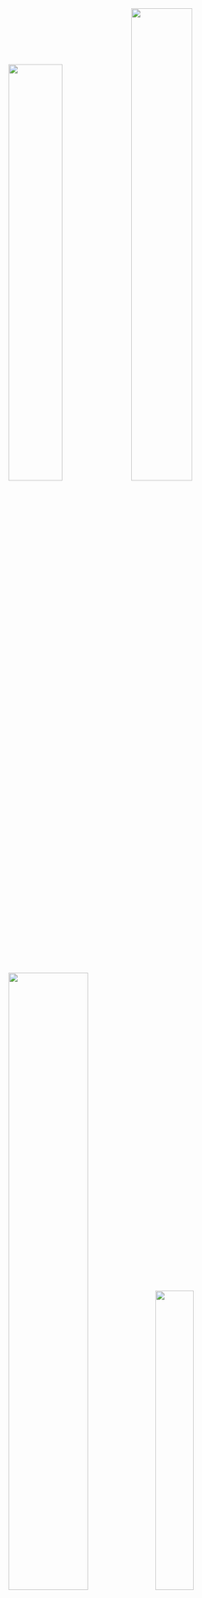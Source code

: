 
  <div id="to-the-top" align="center">
  <a alt="anuraghazra/github-readme-stats" href="https://github.com/anuraghazra/github-readme-stats"><img width="46%" src="stats.svg" /></a>
  &nbsp;
  <a alt="DenverCoder1/github-readme-streak-stats" href="https://github.com/DenverCoder1/github-readme-streak-stats"><img width="49%" src="streak.svg" /></a>
  <a alt="Ashutosh00710/github-readme-activity-graph" href="https://github.com/Ashutosh00710/github-readme-activity-graph"><img width="56%" src="activity.svg" ></a>
  &nbsp;
  <a alt="ryo-ma/github-profile-trophy" href="https://github.com/ryo-ma/github-profile-trophy"><img width="39%" src="trophies.svg" /></a>
  </div>
  <hr />
  

[📃](#--📃) ✨ [Assembly](#--assembly) ✨ [Astro](#--astro) ✨ [Bikeshed](#--bikeshed) ✨ [C](#--c) ✨ [C++](#--c++) ✨ [CSS](#--css) ✨ [Dockerfile](#--dockerfile) ✨ [Go](#--go) ✨ [Haskell](#--haskell) ✨ [HCL](#--hcl) ✨ [HTML](#--html) ✨ [Java](#--java) ✨ [JavaScript](#--javascript) ✨ [Jupyter Notebook](#--jupyter-notebook) ✨ [Markdown](#--markdown) ✨ [OCaml](#--ocaml) ✨ [PHP](#--php) ✨ [Python](#--python) ✨ [Rust](#--rust) ✨ [SCSS](#--scss) ✨ [Shell](#--shell) ✨ [Smarty](#--smarty) ✨ [Solidity](#--solidity) ✨ [Starlark](#--starlark) ✨ [TypeScript](#--typescript) ✨ [Vue](#--vue) ✨ [WebAssembly](#--webassembly)

## [🔝 ✨ 📃](#to-the-top)

 - [web-padawan/awesome-lit](https://github.com/web-padawan/awesome-lit) - A curated list of awesome Lit resources. - *[ [awesome](https://github.com/topics/awesome), [awesome-list](https://github.com/topics/awesome-list), [lit-html](https://github.com/topics/lit-html) ]* - *last updated on Mar 30, 2025 @ 2:22:20 AM*
 - [Zjh-819/LLMDataHub](https://github.com/Zjh-819/LLMDataHub) - A quick guide (especially) for trending instruction finetuning datasets  - *[ [chatbot](https://github.com/topics/chatbot), [chatgpt](https://github.com/topics/chatgpt), [dataset](https://github.com/topics/dataset), [llm](https://github.com/topics/llm) ]* - *last updated on Mar 30, 2025 @ 4:37:01 PM*
 - [trusktr/WebGL-WebGPU-frameworks-libraries](https://github.com/trusktr/WebGL-WebGPU-frameworks-libraries) - A list WebGL/WebGPU/WebXR of libraries and frameworks. - *[ ]* - *last updated on Mar 30, 2025 @ 2:58:06 AM*
 - [Corsinvest/awesome-proxmox-ve](https://github.com/Corsinvest/awesome-proxmox-ve) - A collection of awesome Proxmox VE documentation, tools, api, blogs, site - *[ [article](https://github.com/topics/article), [awesome](https://github.com/topics/awesome), [awesome-list](https://github.com/topics/awesome-list), [proxmox](https://github.com/topics/proxmox), [proxmox-api](https://github.com/topics/proxmox-api), [proxmox-ve](https://github.com/topics/proxmox-ve), [proxmox-virtualization](https://github.com/topics/proxmox-virtualization), [proxmoxve](https://github.com/topics/proxmoxve) ]* - *last updated on Mar 30, 2025 @ 8:51:21 AM*
 - [2-fly-4-ai/V0-system-prompt](https://github.com/2-fly-4-ai/V0-system-prompt) - undefined - *[ ]* - *last updated on Mar 28, 2025 @ 3:09:57 PM*
 - [FavioVazquez/ds-cheatsheets](https://github.com/FavioVazquez/ds-cheatsheets) - List of Data Science Cheatsheets to rule the world - *[ [cheatsheet](https://github.com/topics/cheatsheet), [datascience](https://github.com/topics/datascience), [jupyter](https://github.com/topics/jupyter), [programming](https://github.com/topics/programming), [python](https://github.com/topics/python), [r](https://github.com/topics/r), [spark](https://github.com/topics/spark) ]* - *last updated on Mar 31, 2025 @ 12:02:11 AM*
 - [trimstray/the-book-of-secret-knowledge](https://github.com/trimstray/the-book-of-secret-knowledge) - A collection of inspiring lists, manuals, cheatsheets, blogs, hacks, one-liners, cli/web tools and more. - *[ [awesome](https://github.com/topics/awesome), [awesome-list](https://github.com/topics/awesome-list), [bsd](https://github.com/topics/bsd), [cheatsheets](https://github.com/topics/cheatsheets), [devops](https://github.com/topics/devops), [guidelines](https://github.com/topics/guidelines), [hacking](https://github.com/topics/hacking), [hacks](https://github.com/topics/hacks), [howtos](https://github.com/topics/howtos), [linux](https://github.com/topics/linux), [lists](https://github.com/topics/lists), [manuals](https://github.com/topics/manuals), [one-liners](https://github.com/topics/one-liners), [pentesters](https://github.com/topics/pentesters), [resources](https://github.com/topics/resources), [search-engines](https://github.com/topics/search-engines), [security](https://github.com/topics/security), [security-researchers](https://github.com/topics/security-researchers), [sysops](https://github.com/topics/sysops) ]* - *last updated on Mar 31, 2025 @ 12:11:34 AM*
 - [TheSpeedX/PROXY-List](https://github.com/TheSpeedX/PROXY-List) - Get PROXY List  that gets updated everyday - *[ [anonymity](https://github.com/topics/anonymity), [anonymous](https://github.com/topics/anonymous), [elite](https://github.com/topics/elite), [free](https://github.com/topics/free), [free-proxy](https://github.com/topics/free-proxy), [hacking](https://github.com/topics/hacking), [http](https://github.com/topics/http), [https-proxy](https://github.com/topics/https-proxy), [proxy](https://github.com/topics/proxy), [proxy-list](https://github.com/topics/proxy-list), [socker](https://github.com/topics/socker), [socks](https://github.com/topics/socks), [socks-proxy](https://github.com/topics/socks-proxy), [socks4-proxy](https://github.com/topics/socks4-proxy), [socks5-proxy](https://github.com/topics/socks5-proxy), [speedx](https://github.com/topics/speedx), [vpn](https://github.com/topics/vpn) ]* - *last updated on Mar 30, 2025 @ 12:59:41 PM*
 - [akr3ch/BugBountyBooks](https://github.com/akr3ch/BugBountyBooks) - A collection of PDF/books about the modern web application security and bug bounty. - *[ [bugbounty](https://github.com/topics/bugbounty), [bugbountybooks](https://github.com/topics/bugbountybooks), [bugbountypdf](https://github.com/topics/bugbountypdf), [bugbountytips](https://github.com/topics/bugbountytips), [cheatsheets](https://github.com/topics/cheatsheets), [hackingbooks](https://github.com/topics/hackingbooks) ]* - *last updated on Mar 29, 2025 @ 4:22:52 PM*
 - [nrwl/workshop-nx-labs](https://github.com/nrwl/workshop-nx-labs) - Lab exercises for the Nx Enterprise workshop(s) - *[ ]* - *last updated on Apr 14, 2024 @ 10:34:21 AM*

## [🔝 ✨ Assembly](#to-the-top)

 - [janroesner/sixty5o2](https://github.com/janroesner/sixty5o2) - Micro Kernel / Bootloader for Ben Eater's 6502 Computer - *[ ]* - *last updated on Mar 28, 2025 @ 3:10:04 AM*

## [🔝 ✨ Astro](#to-the-top)

 - [cameronapak/freedom-stack](https://github.com/cameronapak/freedom-stack) - A full-stack Astro starter kit that feels freeing and is free. Ready for use, and even better when using Cursor's IDE. - *[ [alpinejs](https://github.com/topics/alpinejs), [astro](https://github.com/topics/astro), [astro-db](https://github.com/topics/astro-db), [astrojs](https://github.com/topics/astrojs), [astrojs-boilerplate](https://github.com/topics/astrojs-boilerplate), [astrojs-template](https://github.com/topics/astrojs-template), [full-stack](https://github.com/topics/full-stack), [htmx](https://github.com/topics/htmx), [libsql](https://github.com/topics/libsql), [saas-boilerplate](https://github.com/topics/saas-boilerplate), [saas-starter-kit](https://github.com/topics/saas-starter-kit), [turso](https://github.com/topics/turso) ]* - *last updated on Mar 28, 2025 @ 5:57:44 PM*

## [🔝 ✨ Bikeshed](#to-the-top)

 - [immersive-web/WebXR-WebGPU-Binding](https://github.com/immersive-web/WebXR-WebGPU-Binding) - undefined - *[ [incubation](https://github.com/topics/incubation), [webxr](https://github.com/topics/webxr) ]* - *last updated on Mar 7, 2025 @ 9:13:48 AM*

## [🔝 ✨ C](#to-the-top)

 - [ffmpegwasm/ffmpeg.wasm](https://github.com/ffmpegwasm/ffmpeg.wasm) - FFmpeg for browser, powered by WebAssembly - *[ [audio](https://github.com/topics/audio), [experimental-features](https://github.com/topics/experimental-features), [ffmpeg](https://github.com/topics/ffmpeg), [transcode](https://github.com/topics/transcode), [video](https://github.com/topics/video), [wasm](https://github.com/topics/wasm) ]* - *last updated on Mar 30, 2025 @ 6:28:32 PM*
 - [php/php-src](https://github.com/php/php-src) - The PHP Interpreter - *[ ]* - *last updated on Mar 30, 2025 @ 9:10:26 PM*
 - [Yubico/yubico-piv-tool](https://github.com/Yubico/yubico-piv-tool) - Command line tool for the YubiKey PIV application - *[ [piv](https://github.com/topics/piv), [pkcs11](https://github.com/topics/pkcs11), [yubikey](https://github.com/topics/yubikey) ]* - *last updated on Mar 22, 2025 @ 8:21:25 AM*
 - [therealsaumil/static-arm-bins](https://github.com/therealsaumil/static-arm-bins) - Statically compiled ARM binaries for debugging and runtime analysis - *[ ]* - *last updated on Mar 29, 2025 @ 3:41:21 AM*
 - [qemu/qemu](https://github.com/qemu/qemu) - Official QEMU mirror. Please see https://www.qemu.org/contribute/ for how to submit changes to QEMU. Pull Requests are ignored. Please only use release tarballs from the QEMU website. - *[ [emulation](https://github.com/topics/emulation), [qemu](https://github.com/topics/qemu), [virtualization](https://github.com/topics/virtualization) ]* - *last updated on Mar 30, 2025 @ 6:33:56 PM*
 - [gitter-badger/modbusd](https://github.com/gitter-badger/modbusd) - Modbus master daemon based on libmodbus - *[ ]* - *last updated on Apr 29, 2022 @ 2:47:23 AM*

## [🔝 ✨ C++](#to-the-top)

 - [microsoft/onnxruntime](https://github.com/microsoft/onnxruntime) - ONNX Runtime: cross-platform, high performance ML inferencing and training accelerator - *[ [ai-framework](https://github.com/topics/ai-framework), [deep-learning](https://github.com/topics/deep-learning), [hardware-acceleration](https://github.com/topics/hardware-acceleration), [machine-learning](https://github.com/topics/machine-learning), [neural-networks](https://github.com/topics/neural-networks), [onnx](https://github.com/topics/onnx), [pytorch](https://github.com/topics/pytorch), [scikit-learn](https://github.com/topics/scikit-learn), [tensorflow](https://github.com/topics/tensorflow) ]* - *last updated on Mar 30, 2025 @ 4:52:37 PM*
 - [codeplaysoftware/cuda-to-sycl-nbody](https://github.com/codeplaysoftware/cuda-to-sycl-nbody) - undefined - *[ ]* - *last updated on Feb 8, 2025 @ 7:08:02 PM*
 - [emscripten-core/emscripten](https://github.com/emscripten-core/emscripten) - Emscripten: An LLVM-to-WebAssembly Compiler - *[ [emscripten](https://github.com/topics/emscripten), [hacktoberfest](https://github.com/topics/hacktoberfest), [wasm](https://github.com/topics/wasm), [webassembly](https://github.com/topics/webassembly) ]* - *last updated on Mar 30, 2025 @ 9:12:13 PM*
 - [uxlfoundation/oneapi-construction-kit](https://github.com/uxlfoundation/oneapi-construction-kit) - undefined - *[ ]* - *last updated on Mar 28, 2025 @ 4:02:47 PM*

## [🔝 ✨ CSS](#to-the-top)

 - [mrholek/CoreUI-AngularJS](https://github.com/mrholek/CoreUI-AngularJS) - CoreUI AngularJS is free AngularJS admin template based on Bootstrap 4 - *[ [admin](https://github.com/topics/admin), [admin-dashboard](https://github.com/topics/admin-dashboard), [admin-panel](https://github.com/topics/admin-panel), [angularjs](https://github.com/topics/angularjs), [bootstrap](https://github.com/topics/bootstrap), [bootstrap-4](https://github.com/topics/bootstrap-4), [bootstrap-theme](https://github.com/topics/bootstrap-theme), [bootstrap4](https://github.com/topics/bootstrap4), [dashboard-templates](https://github.com/topics/dashboard-templates), [dashboards](https://github.com/topics/dashboards), [scss](https://github.com/topics/scss) ]* - *last updated on Mar 5, 2025 @ 3:32:04 AM*

## [🔝 ✨ Dockerfile](#to-the-top)

 - [jessfraz/dockerfiles](https://github.com/jessfraz/dockerfiles) - Various Dockerfiles I use on the desktop and on servers. - *[ [bash](https://github.com/topics/bash), [containers](https://github.com/topics/containers), [docker](https://github.com/topics/docker), [dockerfile](https://github.com/topics/dockerfile), [dockerfiles](https://github.com/topics/dockerfiles), [linux](https://github.com/topics/linux), [shell](https://github.com/topics/shell) ]* - *last updated on Mar 30, 2025 @ 8:03:10 PM*

## [🔝 ✨ Go](#to-the-top)

 - [opentofu/opentofu](https://github.com/opentofu/opentofu) - OpenTofu lets you declaratively manage your cloud infrastructure. - *[ ]* - *last updated on Mar 30, 2025 @ 6:09:54 PM*
 - [rancher/rke2](https://github.com/rancher/rke2) - undefined - *[ ]* - *last updated on Mar 29, 2025 @ 3:53:20 PM*
 - [hashicorp/terraform](https://github.com/hashicorp/terraform) - Terraform enables you to safely and predictably create, change, and improve infrastructure. It is a source-available tool that codifies APIs into declarative configuration files that can be shared amongst team members, treated as code, edited, reviewed, and versioned. - *[ [cloud](https://github.com/topics/cloud), [cloud-management](https://github.com/topics/cloud-management), [graph](https://github.com/topics/graph), [infrastructure-as-code](https://github.com/topics/infrastructure-as-code), [terraform](https://github.com/topics/terraform) ]* - *last updated on Mar 30, 2025 @ 9:08:57 PM*
 - [GoogleCloudPlatform/terraformer](https://github.com/GoogleCloudPlatform/terraformer) - CLI tool to generate terraform files from existing infrastructure (reverse Terraform). Infrastructure to Code - *[ [aws](https://github.com/topics/aws), [cloud](https://github.com/topics/cloud), [gcp](https://github.com/topics/gcp), [golang](https://github.com/topics/golang), [google-cloud](https://github.com/topics/google-cloud), [hcl](https://github.com/topics/hcl), [infrastructure-as-code](https://github.com/topics/infrastructure-as-code), [kubernetes](https://github.com/topics/kubernetes), [terraform](https://github.com/topics/terraform), [terraform-configurations](https://github.com/topics/terraform-configurations) ]* - *last updated on Mar 30, 2025 @ 8:36:31 PM*
 - [massnetorg/MassNet-miner](https://github.com/massnetorg/MassNet-miner) - MassNet-miner is a Golang implementation of MassNet full-node miner. - *[ ]* - *last updated on Dec 31, 2024 @ 11:45:27 PM*
 - [gopasspw/gopass](https://github.com/gopasspw/gopass) - The slightly more awesome standard unix password manager for teams - *[ [git](https://github.com/topics/git), [go](https://github.com/topics/go), [gpg](https://github.com/topics/gpg), [hacktoberfest](https://github.com/topics/hacktoberfest), [password-manager](https://github.com/topics/password-manager), [security](https://github.com/topics/security) ]* - *last updated on Mar 30, 2025 @ 8:36:51 PM*
 - [ollama/ollama](https://github.com/ollama/ollama) - Get up and running with Llama 3.3, DeepSeek-R1, Phi-4, Gemma 3, and other large language models. - *[ [deepseek](https://github.com/topics/deepseek), [gemma](https://github.com/topics/gemma), [gemma2](https://github.com/topics/gemma2), [gemma3](https://github.com/topics/gemma3), [go](https://github.com/topics/go), [golang](https://github.com/topics/golang), [llama](https://github.com/topics/llama), [llama2](https://github.com/topics/llama2), [llama3](https://github.com/topics/llama3), [llava](https://github.com/topics/llava), [llm](https://github.com/topics/llm), [llms](https://github.com/topics/llms), [mistral](https://github.com/topics/mistral), [ollama](https://github.com/topics/ollama), [phi3](https://github.com/topics/phi3), [phi4](https://github.com/topics/phi4), [qwen](https://github.com/topics/qwen) ]* - *last updated on Mar 30, 2025 @ 11:53:43 PM*
 - [danielmiessler/fabric](https://github.com/danielmiessler/fabric) - fabric is an open-source framework for augmenting humans using AI. It provides a modular framework for solving specific problems using a crowdsourced set of AI prompts that can be used anywhere. - *[ [ai](https://github.com/topics/ai), [augmentation](https://github.com/topics/augmentation), [flourishing](https://github.com/topics/flourishing), [life](https://github.com/topics/life), [work](https://github.com/topics/work) ]* - *last updated on Mar 30, 2025 @ 9:21:06 PM*

## [🔝 ✨ Haskell](#to-the-top)

 - [PostgREST/postgrest](https://github.com/PostgREST/postgrest) - REST API for any Postgres database - *[ [api](https://github.com/topics/api), [automatic-api](https://github.com/topics/automatic-api), [database](https://github.com/topics/database), [haskell](https://github.com/topics/haskell), [http](https://github.com/topics/http), [pg](https://github.com/topics/pg), [pgsql](https://github.com/topics/pgsql), [postgres](https://github.com/topics/postgres), [postgresql](https://github.com/topics/postgresql), [postgrest](https://github.com/topics/postgrest), [rest](https://github.com/topics/rest), [server](https://github.com/topics/server), [sql](https://github.com/topics/sql) ]* - *last updated on Mar 30, 2025 @ 9:29:24 PM*

## [🔝 ✨ HCL](#to-the-top)

 - [Azure/terraform](https://github.com/Azure/terraform) - Source code for the Azure Marketplace Terraform development VM package. - *[ ]* - *last updated on Mar 30, 2025 @ 8:53:48 PM*

## [🔝 ✨ HTML](#to-the-top)

 - [sugarchain-project/web-wallet](https://github.com/sugarchain-project/web-wallet) - Simple web wallet - *[ ]* - *last updated on Dec 28, 2024 @ 4:57:43 AM*
 - [MicroBitcoinOrg/microbitcoinorg.github.io](https://github.com/MicroBitcoinOrg/microbitcoinorg.github.io) - Home of MicroBitcoin - *[ ]* - *last updated on Jan 23, 2025 @ 4:49:24 AM*
 - [irthomasthomas/undecidability](https://github.com/irthomasthomas/undecidability) - undefined - *[ ]* - *last updated on Feb 22, 2025 @ 3:39:32 PM*

## [🔝 ✨ Java](#to-the-top)

 - [CellularPrivacy/Android-IMSI-Catcher-Detector](https://github.com/CellularPrivacy/Android-IMSI-Catcher-Detector) - AIMSICD • Fight IMSI-Catcher, StingRay and silent SMS! - *[ [android](https://github.com/topics/android) ]* - *last updated on Mar 30, 2025 @ 6:27:24 PM*

## [🔝 ✨ JavaScript](#to-the-top)

 - [Free-APIs/Free-APIs.github.io](https://github.com/Free-APIs/Free-APIs.github.io) - A collection of free APIs for new and experienced developers - *[ [api](https://github.com/topics/api), [categories](https://github.com/topics/categories), [development](https://github.com/topics/development), [free](https://github.com/topics/free), [free-apis](https://github.com/topics/free-apis), [list](https://github.com/topics/list), [public](https://github.com/topics/public), [public-apis](https://github.com/topics/public-apis), [react](https://github.com/topics/react), [software](https://github.com/topics/software) ]* - *last updated on Mar 30, 2025 @ 10:43:53 AM*
 - [mozilla-spidermonkey/sm-wasi-demo](https://github.com/mozilla-spidermonkey/sm-wasi-demo) - Online SpiderMonkey WASI shell - *[ ]* - *last updated on Mar 30, 2025 @ 11:01:25 AM*
 - [haraka/Haraka](https://github.com/haraka/Haraka) - A fast, highly extensible, and event driven SMTP server - *[ [dkim](https://github.com/topics/dkim), [haraka](https://github.com/topics/haraka), [javascript](https://github.com/topics/javascript), [mta](https://github.com/topics/mta), [nodejs](https://github.com/topics/nodejs), [smtp](https://github.com/topics/smtp), [spf](https://github.com/topics/spf) ]* - *last updated on Mar 30, 2025 @ 10:52:27 PM*
 - [vitejs/awesome-vite](https://github.com/vitejs/awesome-vite) - ⚡️ A curated list of awesome things related to Vite.js - *[ [awesome](https://github.com/topics/awesome), [awesome-list](https://github.com/topics/awesome-list), [vite](https://github.com/topics/vite), [vitejs](https://github.com/topics/vitejs) ]* - *last updated on Mar 30, 2025 @ 10:50:00 PM*
 - [anuraghazra/github-readme-stats](https://github.com/anuraghazra/github-readme-stats) - :zap: Dynamically generated stats for your github readmes - *[ [dynamic](https://github.com/topics/dynamic), [hacktoberfest](https://github.com/topics/hacktoberfest), [profile-readme](https://github.com/topics/profile-readme), [readme-generator](https://github.com/topics/readme-generator), [readme-stats](https://github.com/topics/readme-stats), [serverless](https://github.com/topics/serverless) ]* - *last updated on Mar 30, 2025 @ 10:43:41 PM*
 - [skyfe79/awesome-readme-generator](https://github.com/skyfe79/awesome-readme-generator) - Generate Awesome Readme.md from your Github starred repos ;) - *[ [actions](https://github.com/topics/actions) ]* - *last updated on Mar 20, 2025 @ 6:00:26 AM*
 - [badges/shields](https://github.com/badges/shields) - Concise, consistent, and legible badges in SVG and raster format - *[ [badge](https://github.com/topics/badge), [badge-maker](https://github.com/topics/badge-maker), [github](https://github.com/topics/github), [hacktoberfest](https://github.com/topics/hacktoberfest), [metadata](https://github.com/topics/metadata), [status](https://github.com/topics/status), [svg](https://github.com/topics/svg) ]* - *last updated on Mar 30, 2025 @ 11:46:52 PM*
 - [lowlighter/metrics](https://github.com/lowlighter/metrics) - 📊 An infographics generator with 30+ plugins and 300+ options to display stats about your GitHub account and render them as SVG, Markdown, PDF or JSON! - *[ [automated](https://github.com/topics/automated), [automation](https://github.com/topics/automation), [github](https://github.com/topics/github), [github-action](https://github.com/topics/github-action), [github-api](https://github.com/topics/github-api), [github-metrics](https://github.com/topics/github-metrics), [github-profile](https://github.com/topics/github-profile), [javascript](https://github.com/topics/javascript), [metrics](https://github.com/topics/metrics), [profile](https://github.com/topics/profile), [profile-card](https://github.com/topics/profile-card), [profile-readme](https://github.com/topics/profile-readme), [readme](https://github.com/topics/readme), [readme-generator](https://github.com/topics/readme-generator), [readme-profile](https://github.com/topics/readme-profile), [svg-image](https://github.com/topics/svg-image) ]* - *last updated on Mar 30, 2025 @ 6:16:32 PM*
 - [DustinBrett/daedalOS](https://github.com/DustinBrett/daedalOS) - Desktop environment in the browser - *[ [desktop-environment](https://github.com/topics/desktop-environment), [javascript](https://github.com/topics/javascript), [os](https://github.com/topics/os), [web-desktop](https://github.com/topics/web-desktop) ]* - *last updated on Mar 30, 2025 @ 7:30:01 PM*
 - [OutCast3k/coinbin](https://github.com/OutCast3k/coinbin) - Javascript Bitcoin Wallet. Supports Multisig, Stealth, HD, SegWit, Bech32, Time Locked Addresses, RBF and more! - *[ [bech32](https://github.com/topics/bech32), [bitcoin](https://github.com/topics/bitcoin), [bitcoin-wallet](https://github.com/topics/bitcoin-wallet), [coinbin](https://github.com/topics/coinbin), [doublespend](https://github.com/topics/doublespend), [fee](https://github.com/topics/fee), [hd](https://github.com/topics/hd), [javascript](https://github.com/topics/javascript), [mit](https://github.com/topics/mit), [multisig](https://github.com/topics/multisig), [ntimelock](https://github.com/topics/ntimelock), [offline](https://github.com/topics/offline), [opensource](https://github.com/topics/opensource), [raw](https://github.com/topics/raw), [rbf](https://github.com/topics/rbf), [segwit](https://github.com/topics/segwit), [sign](https://github.com/topics/sign), [transaction](https://github.com/topics/transaction), [wallet](https://github.com/topics/wallet) ]* - *last updated on Mar 28, 2025 @ 8:53:54 AM*
 - [nodejs/node](https://github.com/nodejs/node) - Node.js JavaScript runtime ✨🐢🚀✨ - *[ [javascript](https://github.com/topics/javascript), [js](https://github.com/topics/js), [linux](https://github.com/topics/linux), [macos](https://github.com/topics/macos), [mit](https://github.com/topics/mit), [node](https://github.com/topics/node), [nodejs](https://github.com/topics/nodejs), [runtime](https://github.com/topics/runtime), [windows](https://github.com/topics/windows) ]* - *last updated on Mar 30, 2025 @ 10:32:06 PM*
 - [open-webui/open-webui](https://github.com/open-webui/open-webui) - User-friendly AI Interface (Supports Ollama, OpenAI API, ...) - *[ [ai](https://github.com/topics/ai), [llm](https://github.com/topics/llm), [llm-ui](https://github.com/topics/llm-ui), [llm-webui](https://github.com/topics/llm-webui), [llms](https://github.com/topics/llms), [ollama](https://github.com/topics/ollama), [ollama-webui](https://github.com/topics/ollama-webui), [open-webui](https://github.com/topics/open-webui), [openai](https://github.com/topics/openai), [rag](https://github.com/topics/rag), [self-hosted](https://github.com/topics/self-hosted), [ui](https://github.com/topics/ui), [webui](https://github.com/topics/webui) ]* - *last updated on Mar 30, 2025 @ 11:28:37 PM*
 - [LeCoupa/awesome-cheatsheets](https://github.com/LeCoupa/awesome-cheatsheets) - 👩‍💻👨‍💻 Awesome cheatsheets for popular programming languages, frameworks and development tools. They include everything you should know in one single file. - *[ [backend](https://github.com/topics/backend), [bash](https://github.com/topics/bash), [cheatsheet](https://github.com/topics/cheatsheet), [cheatsheets](https://github.com/topics/cheatsheets), [database](https://github.com/topics/database), [django](https://github.com/topics/django), [docker](https://github.com/topics/docker), [feathersjs](https://github.com/topics/feathersjs), [frontend](https://github.com/topics/frontend), [javascript](https://github.com/topics/javascript), [kubernetes](https://github.com/topics/kubernetes), [language](https://github.com/topics/language), [nodejs](https://github.com/topics/nodejs), [php](https://github.com/topics/php), [programming-language](https://github.com/topics/programming-language), [redis](https://github.com/topics/redis), [sailsjs](https://github.com/topics/sailsjs), [vim](https://github.com/topics/vim), [vuejs](https://github.com/topics/vuejs), [xcode](https://github.com/topics/xcode) ]* - *last updated on Mar 30, 2025 @ 7:11:57 PM*
 - [vercel/next.js](https://github.com/vercel/next.js) - The React Framework - *[ [blog](https://github.com/topics/blog), [browser](https://github.com/topics/browser), [compiler](https://github.com/topics/compiler), [components](https://github.com/topics/components), [hybrid](https://github.com/topics/hybrid), [nextjs](https://github.com/topics/nextjs), [node](https://github.com/topics/node), [react](https://github.com/topics/react), [server-rendering](https://github.com/topics/server-rendering), [ssg](https://github.com/topics/ssg), [static](https://github.com/topics/static), [static-site-generator](https://github.com/topics/static-site-generator), [universal](https://github.com/topics/universal), [vercel](https://github.com/topics/vercel) ]* - *last updated on Mar 31, 2025 @ 12:06:44 AM*
 - [webmachinelearning/webnn-samples](https://github.com/webmachinelearning/webnn-samples) - 🧠✨ Web Neural Network API samples - *[ ]* - *last updated on Mar 29, 2025 @ 11:23:20 PM*
 - [PaulKinlan/idb-vector](https://github.com/PaulKinlan/idb-vector) - A simple vector database built on idb - *[ ]* - *last updated on Mar 17, 2025 @ 7:20:15 PM*
 - [AshMartian/unofficial-sense](https://github.com/AshMartian/unofficial-sense) - NodeJS Unnoficial Sense API integration - *[ ]* - *last updated on Mar 4, 2023 @ 11:55:36 PM*
 - [vercel/ncc](https://github.com/vercel/ncc) - Compile a Node.js project into a single file. Supports TypeScript, binary addons, dynamic requires. - *[ ]* - *last updated on Mar 30, 2025 @ 3:09:01 PM*
 - [alyssaxuu/flowy](https://github.com/alyssaxuu/flowy) - The minimal javascript library to create flowcharts ✨ - *[ [diagrams](https://github.com/topics/diagrams), [drag-and-drop](https://github.com/topics/drag-and-drop), [engine](https://github.com/topics/engine), [flowchart](https://github.com/topics/flowchart), [javascript](https://github.com/topics/javascript), [javascript-library](https://github.com/topics/javascript-library), [marketing](https://github.com/topics/marketing), [marketing-automation](https://github.com/topics/marketing-automation), [minimal](https://github.com/topics/minimal), [zapier](https://github.com/topics/zapier) ]* - *last updated on Mar 30, 2025 @ 9:35:50 AM*
 - [sveltejs/svelte](https://github.com/sveltejs/svelte) - web development for the rest of us - *[ [compiler](https://github.com/topics/compiler), [template](https://github.com/topics/template), [ui](https://github.com/topics/ui) ]* - *last updated on Mar 30, 2025 @ 10:00:53 PM*
 - [khrome83/khrome.dev](https://github.com/khrome83/khrome.dev) - Public Website and Blog - *[ ]* - *last updated on Apr 12, 2024 @ 10:11:11 AM*
 - [SocketCluster/socketcluster](https://github.com/SocketCluster/socketcluster) - Highly scalable realtime pub/sub and RPC framework - *[ [docker](https://github.com/topics/docker), [framework](https://github.com/topics/framework), [javascript](https://github.com/topics/javascript), [kubernetes](https://github.com/topics/kubernetes), [nodejs](https://github.com/topics/nodejs), [pubsub](https://github.com/topics/pubsub), [realtime](https://github.com/topics/realtime), [scalable](https://github.com/topics/scalable), [socketcluster](https://github.com/topics/socketcluster), [websocket](https://github.com/topics/websocket), [websockets](https://github.com/topics/websockets) ]* - *last updated on Mar 30, 2025 @ 10:52:22 PM*
 - [Chabane/generator-mitosis](https://github.com/Chabane/generator-mitosis) - A micro-service infrastructure generator based on Yeoman/Chatbot, Kubernetes/Docker Swarm, Traefik, Ansible, Jenkins, Spark, Hadoop, Kafka, etc. - *[ [ansible](https://github.com/topics/ansible), [chatbot](https://github.com/topics/chatbot), [docker](https://github.com/topics/docker), [elasticsearch](https://github.com/topics/elasticsearch), [golang](https://github.com/topics/golang), [jenkins](https://github.com/topics/jenkins), [kafka](https://github.com/topics/kafka), [kibana](https://github.com/topics/kibana), [kubernetes](https://github.com/topics/kubernetes), [logstash](https://github.com/topics/logstash), [machine-learning](https://github.com/topics/machine-learning), [rust](https://github.com/topics/rust), [sonarqube](https://github.com/topics/sonarqube), [spark](https://github.com/topics/spark), [swarm](https://github.com/topics/swarm), [traefik](https://github.com/topics/traefik), [vagrant](https://github.com/topics/vagrant), [yeoman-generator](https://github.com/topics/yeoman-generator) ]* - *last updated on Feb 19, 2025 @ 6:01:18 AM*
 - [OptimalBits/bull](https://github.com/OptimalBits/bull) - Premium Queue package for handling distributed jobs and messages in NodeJS. - *[ [job](https://github.com/topics/job), [job-queue](https://github.com/topics/job-queue), [message](https://github.com/topics/message), [message-queue](https://github.com/topics/message-queue), [nodejs](https://github.com/topics/nodejs), [priority](https://github.com/topics/priority), [queue](https://github.com/topics/queue), [rate-limiter](https://github.com/topics/rate-limiter), [scheduler](https://github.com/topics/scheduler) ]* - *last updated on Mar 30, 2025 @ 5:10:08 PM*
 - [qiskit-community/qiskit-js](https://github.com/qiskit-community/qiskit-js) - :atom_symbol: Qiskit (Quantum Information Science Kit) for JavaScript - *[ ]* - *last updated on Mar 30, 2025 @ 12:44:12 AM*
 - [stvbll/google-sheets-solaredge](https://github.com/stvbll/google-sheets-solaredge) - Collection of Google Sheets scripts for interacting with SolarEdge API - *[ ]* - *last updated on Jan 25, 2025 @ 8:31:05 PM*
 - [alexanderbazo/SolarBoard](https://github.com/alexanderbazo/SolarBoard) - SolarBoard is a javascript dashboard for SolarEdge systems. - *[ [javascript-dashboard](https://github.com/topics/javascript-dashboard), [photovoltaic](https://github.com/topics/photovoltaic), [solar-energy](https://github.com/topics/solar-energy), [solaredge](https://github.com/topics/solaredge) ]* - *last updated on May 16, 2024 @ 8:38:34 AM*
 - [quarkbyte/owl-fe](https://github.com/quarkbyte/owl-fe) - undefined - *[ ]* - *last updated on Oct 23, 2018 @ 11:49:40 PM*
 - [jovermier/modbusIoT](https://github.com/jovermier/modbusIoT) - undefined - *[ ]* - *last updated on Jun 20, 2024 @ 12:48:58 AM*
 - [nrwl/bazel-cli-build](https://github.com/nrwl/bazel-cli-build) - undefined - *[ ]* - *last updated on Mar 28, 2024 @ 11:26:16 PM*
 - [pongiof/circly](https://github.com/pongiof/circly) - undefined - *[ ]* - *last updated on Feb 6, 2022 @ 3:54:56 PM*

## [🔝 ✨ Jupyter-Notebook](#to-the-top)

 - [bmild/nerf](https://github.com/bmild/nerf) - Code release for NeRF (Neural Radiance Fields) - *[ [nerf](https://github.com/topics/nerf), [neural-radiance-fields](https://github.com/topics/neural-radiance-fields) ]* - *last updated on Mar 30, 2025 @ 2:22:56 PM*

## [🔝 ✨ Markdown](#to-the-top)

 - [mdn/content](https://github.com/mdn/content) - The content behind MDN Web Docs - *[ [css](https://github.com/topics/css), [documentation](https://github.com/topics/documentation), [html](https://github.com/topics/html), [http](https://github.com/topics/http), [javascript](https://github.com/topics/javascript), [learning](https://github.com/topics/learning), [mdn](https://github.com/topics/mdn), [reference](https://github.com/topics/reference), [web-development](https://github.com/topics/web-development), [web-standards](https://github.com/topics/web-standards) ]* - *last updated on Mar 31, 2025 @ 12:07:02 AM*

## [🔝 ✨ OCaml](#to-the-top)

 - [terrateamio/terrateam](https://github.com/terrateamio/terrateam) - Terrateam is an open-source GitOps CI/CD platform for automating infrastructure workflows. It integrates with GitHub to orchestrate Terraform, OpenTofu, CDKTF, Terragrunt, and Pulumi operations via pull requests. - *[ [automation](https://github.com/topics/automation), [cloud-management](https://github.com/topics/cloud-management), [devops](https://github.com/topics/devops), [github-actions](https://github.com/topics/github-actions), [infrastructure-as-code](https://github.com/topics/infrastructure-as-code), [infrastructure-automation](https://github.com/topics/infrastructure-automation), [infrastructure-orchestration](https://github.com/topics/infrastructure-orchestration), [ocaml](https://github.com/topics/ocaml), [opentofu](https://github.com/topics/opentofu), [pulumi](https://github.com/topics/pulumi), [tacos](https://github.com/topics/tacos), [terraform](https://github.com/topics/terraform), [terraform-github-actions](https://github.com/topics/terraform-github-actions) ]* - *last updated on Mar 30, 2025 @ 1:08:46 PM*

## [🔝 ✨ PHP](#to-the-top)

 - [DenverCoder1/github-readme-streak-stats](https://github.com/DenverCoder1/github-readme-streak-stats) - 🔥 Stay motivated and show off your contribution streak! 🌟 Display your total contributions, current streak, and longest streak on your GitHub profile README - *[ [dynamic](https://github.com/topics/dynamic), [github](https://github.com/topics/github), [github-profile](https://github.com/topics/github-profile), [github-readme-stats](https://github.com/topics/github-readme-stats), [hacktoberfest](https://github.com/topics/hacktoberfest), [php](https://github.com/topics/php), [profile](https://github.com/topics/profile), [profile-readme](https://github.com/topics/profile-readme), [readme](https://github.com/topics/readme), [readme-stats](https://github.com/topics/readme-stats), [stats](https://github.com/topics/stats), [streak](https://github.com/topics/streak) ]* - *last updated on Mar 30, 2025 @ 1:34:39 PM*
 - [composer/composer](https://github.com/composer/composer) - Dependency Manager for PHP - *[ [composer](https://github.com/topics/composer), [dependency-manager](https://github.com/topics/dependency-manager), [package-manager](https://github.com/topics/package-manager), [packages](https://github.com/topics/packages), [php](https://github.com/topics/php) ]* - *last updated on Mar 30, 2025 @ 3:23:53 PM*
 - [danielmiessler/SecLists](https://github.com/danielmiessler/SecLists) - SecLists is the security tester's companion. It's a collection of multiple types of lists used during security assessments, collected in one place. List types include usernames, passwords, URLs, sensitive data patterns, fuzzing payloads, web shells, and many more. - *[ ]* - *last updated on Mar 30, 2025 @ 8:23:26 PM*
 - [squizlabs/PHP_CodeSniffer](https://github.com/squizlabs/PHP_CodeSniffer) - PHP_CodeSniffer tokenizes PHP files and detects violations of a defined set of coding standards. - *[ [automation](https://github.com/topics/automation), [cli](https://github.com/topics/cli), [coding-standards](https://github.com/topics/coding-standards), [php](https://github.com/topics/php), [qa](https://github.com/topics/qa), [static-analysis](https://github.com/topics/static-analysis) ]* - *last updated on Mar 30, 2025 @ 8:45:10 PM*
 - [PHPCompatibility/PHPCompatibility](https://github.com/PHPCompatibility/PHPCompatibility) - PHP Compatibility check for PHP_CodeSniffer - *[ [compatibility](https://github.com/topics/compatibility), [compatibility-testing](https://github.com/topics/compatibility-testing), [composer](https://github.com/topics/composer), [custom-ruleset](https://github.com/topics/custom-ruleset), [php](https://github.com/topics/php), [php-codesniffer](https://github.com/topics/php-codesniffer), [php-features](https://github.com/topics/php-features), [php-versions](https://github.com/topics/php-versions), [phpcompatibility](https://github.com/topics/phpcompatibility), [phpcompatibility-standard](https://github.com/topics/phpcompatibility-standard), [phpcs](https://github.com/topics/phpcs), [ruleset](https://github.com/topics/ruleset) ]* - *last updated on Mar 29, 2025 @ 11:56:50 AM*

## [🔝 ✨ Python](#to-the-top)

 - [public-apis/public-apis](https://github.com/public-apis/public-apis) - A collective list of free APIs - *[ [api](https://github.com/topics/api), [apis](https://github.com/topics/apis), [dataset](https://github.com/topics/dataset), [development](https://github.com/topics/development), [free](https://github.com/topics/free), [list](https://github.com/topics/list), [lists](https://github.com/topics/lists), [open-source](https://github.com/topics/open-source), [public](https://github.com/topics/public), [public-api](https://github.com/topics/public-api), [public-apis](https://github.com/topics/public-apis), [resources](https://github.com/topics/resources), [software](https://github.com/topics/software) ]* - *last updated on Mar 30, 2025 @ 11:30:37 PM*
 - [Aider-AI/aider](https://github.com/Aider-AI/aider) - aider is AI pair programming in your terminal - *[ [anthropic](https://github.com/topics/anthropic), [chatgpt](https://github.com/topics/chatgpt), [claude-3](https://github.com/topics/claude-3), [cli](https://github.com/topics/cli), [command-line](https://github.com/topics/command-line), [gemini](https://github.com/topics/gemini), [gpt-3](https://github.com/topics/gpt-3), [gpt-35-turbo](https://github.com/topics/gpt-35-turbo), [gpt-4](https://github.com/topics/gpt-4), [gpt-4o](https://github.com/topics/gpt-4o), [llama](https://github.com/topics/llama), [openai](https://github.com/topics/openai), [sonnet](https://github.com/topics/sonnet) ]* - *last updated on Mar 30, 2025 @ 11:20:45 PM*
 - [ml-explore/mlx-examples](https://github.com/ml-explore/mlx-examples) - Examples in the MLX framework - *[ [mlx](https://github.com/topics/mlx) ]* - *last updated on Mar 30, 2025 @ 5:41:45 PM*
 - [Qiskit/qiskit](https://github.com/Qiskit/qiskit) - Qiskit is an open-source SDK for working with quantum computers at the level of extended quantum circuits, operators, and primitives. - *[ [python](https://github.com/topics/python), [qiskit](https://github.com/topics/qiskit), [quantum](https://github.com/topics/quantum), [quantum-circuit](https://github.com/topics/quantum-circuit), [quantum-computing](https://github.com/topics/quantum-computing), [quantum-programming-language](https://github.com/topics/quantum-programming-language), [sdk](https://github.com/topics/sdk) ]* - *last updated on Mar 30, 2025 @ 10:16:15 PM*
 - [ansible/ansible](https://github.com/ansible/ansible) - Ansible is a radically simple IT automation platform that makes your applications and systems easier to deploy and maintain. Automate everything from code deployment to network configuration to cloud management, in a language that approaches plain English, using SSH, with no agents to install on remote systems. https://docs.ansible.com. - *[ [ansible](https://github.com/topics/ansible), [hacktoberfest](https://github.com/topics/hacktoberfest), [python](https://github.com/topics/python) ]* - *last updated on Mar 30, 2025 @ 8:16:01 PM*
 - [chubin/cheat.sh](https://github.com/chubin/cheat.sh) - the only cheat sheet you need - *[ [cheatsheet](https://github.com/topics/cheatsheet), [cli](https://github.com/topics/cli), [command-line](https://github.com/topics/command-line), [curl](https://github.com/topics/curl), [documentation](https://github.com/topics/documentation), [examples](https://github.com/topics/examples), [hacktoberfest2021](https://github.com/topics/hacktoberfest2021), [help](https://github.com/topics/help), [terminal](https://github.com/topics/terminal), [tldr](https://github.com/topics/tldr) ]* - *last updated on Mar 30, 2025 @ 9:10:13 PM*
 - [tinyfish-io/agentql](https://github.com/tinyfish-io/agentql) - AgentQL is a suite of tools for connecting your AI to the web. Featuring a query language and Playwright integrations for interacting with elements and extracting data quickly, precisely, and at scale. Includes REST API, Python and JavaScript SDKs, browser debugger. - *[ [agent](https://github.com/topics/agent), [ai](https://github.com/topics/ai), [aiagent](https://github.com/topics/aiagent), [automation](https://github.com/topics/automation), [javascript](https://github.com/topics/javascript), [playwright](https://github.com/topics/playwright), [python](https://github.com/topics/python), [rpa](https://github.com/topics/rpa), [scraping](https://github.com/topics/scraping), [web](https://github.com/topics/web), [web-scraping](https://github.com/topics/web-scraping), [web-scraping-colabs](https://github.com/topics/web-scraping-colabs), [web-scraping-javascript](https://github.com/topics/web-scraping-javascript), [web-scraping-python](https://github.com/topics/web-scraping-python), [web-scrapping](https://github.com/topics/web-scrapping), [webagent](https://github.com/topics/webagent) ]* - *last updated on Mar 30, 2025 @ 3:02:18 PM*
 - [bks1242/ai-reflection-agent](https://github.com/bks1242/ai-reflection-agent) - undefined - *[ ]* - *last updated on Dec 19, 2024 @ 6:19:59 AM*
 - [botextractai/ai-autogen-multi-agent](https://github.com/botextractai/ai-autogen-multi-agent) - AutoGen multi AI agent blog post writing using reflection - *[ ]* - *last updated on Mar 30, 2025 @ 11:49:13 AM*
 - [unslothai/unsloth](https://github.com/unslothai/unsloth) - Finetune Llama 3.3, DeepSeek-R1, Gemma 3 & Reasoning LLMs 2x faster with 70% less memory! 🦥 - *[ [deepseek](https://github.com/topics/deepseek), [deepseek-r1](https://github.com/topics/deepseek-r1), [fine-tuning](https://github.com/topics/fine-tuning), [finetuning](https://github.com/topics/finetuning), [gemma](https://github.com/topics/gemma), [gemma2](https://github.com/topics/gemma2), [gemma3](https://github.com/topics/gemma3), [llama](https://github.com/topics/llama), [llama3](https://github.com/topics/llama3), [llm](https://github.com/topics/llm), [llms](https://github.com/topics/llms), [lora](https://github.com/topics/lora), [mistral](https://github.com/topics/mistral), [phi3](https://github.com/topics/phi3), [qlora](https://github.com/topics/qlora), [unsloth](https://github.com/topics/unsloth) ]* - *last updated on Mar 31, 2025 @ 12:06:17 AM*
 - [OWASP/CheatSheetSeries](https://github.com/OWASP/CheatSheetSeries) - The OWASP Cheat Sheet Series was created to provide a concise collection of high value information on specific application security topics. - *[ [application-security](https://github.com/topics/application-security), [appsec](https://github.com/topics/appsec), [best-practices](https://github.com/topics/best-practices), [cheatsheets](https://github.com/topics/cheatsheets), [code](https://github.com/topics/code), [owasp](https://github.com/topics/owasp), [security](https://github.com/topics/security) ]* - *last updated on Mar 30, 2025 @ 8:50:25 AM*
 - [intel/ipex-llm](https://github.com/intel/ipex-llm) - Accelerate local LLM inference and finetuning (LLaMA, Mistral, ChatGLM, Qwen, DeepSeek, Mixtral, Gemma, Phi, MiniCPM, Qwen-VL, MiniCPM-V, etc.) on Intel XPU (e.g., local PC with iGPU and NPU, discrete GPU such as Arc, Flex and Max); seamlessly integrate with llama.cpp, Ollama, HuggingFace, LangChain, LlamaIndex, vLLM, DeepSpeed, Axolotl, etc. - *[ [gpu](https://github.com/topics/gpu), [llm](https://github.com/topics/llm), [pytorch](https://github.com/topics/pytorch), [transformers](https://github.com/topics/transformers) ]* - *last updated on Mar 30, 2025 @ 6:09:56 PM*
 - [google/mipnerf](https://github.com/google/mipnerf) - undefined - *[ ]* - *last updated on Mar 21, 2025 @ 12:27:59 AM*
 - [google-research/multinerf](https://github.com/google-research/multinerf) - A Code Release for Mip-NeRF 360, Ref-NeRF, and RawNeRF - *[ [nerf](https://github.com/topics/nerf), [neural-radiance-fields](https://github.com/topics/neural-radiance-fields) ]* - *last updated on Mar 30, 2025 @ 11:25:06 AM*
 - [xai-org/grok-1](https://github.com/xai-org/grok-1) - Grok open release - *[ ]* - *last updated on Mar 31, 2025 @ 12:13:07 AM*
 - [huggingface/transformers](https://github.com/huggingface/transformers) - 🤗 Transformers: State-of-the-art Machine Learning for Pytorch, TensorFlow, and JAX. - *[ [bert](https://github.com/topics/bert), [deep-learning](https://github.com/topics/deep-learning), [flax](https://github.com/topics/flax), [hacktoberfest](https://github.com/topics/hacktoberfest), [jax](https://github.com/topics/jax), [language-model](https://github.com/topics/language-model), [language-models](https://github.com/topics/language-models), [machine-learning](https://github.com/topics/machine-learning), [model-hub](https://github.com/topics/model-hub), [natural-language-processing](https://github.com/topics/natural-language-processing), [nlp](https://github.com/topics/nlp), [nlp-library](https://github.com/topics/nlp-library), [pretrained-models](https://github.com/topics/pretrained-models), [python](https://github.com/topics/python), [pytorch](https://github.com/topics/pytorch), [pytorch-transformers](https://github.com/topics/pytorch-transformers), [seq2seq](https://github.com/topics/seq2seq), [speech-recognition](https://github.com/topics/speech-recognition), [tensorflow](https://github.com/topics/tensorflow), [transformer](https://github.com/topics/transformer) ]* - *last updated on Mar 30, 2025 @ 11:16:57 PM*
 - [openfaas/workshop](https://github.com/openfaas/workshop) - Learn Serverless for Kubernetes with OpenFaaS - *[ [docker](https://github.com/topics/docker), [hands-on](https://github.com/topics/hands-on), [labs](https://github.com/topics/labs), [openfaas](https://github.com/topics/openfaas), [serverless](https://github.com/topics/serverless), [workshop](https://github.com/topics/workshop) ]* - *last updated on Feb 9, 2025 @ 12:16:13 PM*
 - [Toxicable/bazel-monorepo-example](https://github.com/Toxicable/bazel-monorepo-example) - undefined - *[ ]* - *last updated on Dec 16, 2021 @ 8:34:14 PM*
 - [nrwl/nx-bazel-example](https://github.com/nrwl/nx-bazel-example) - undefined - *[ ]* - *last updated on Sep 30, 2024 @ 2:02:39 PM*

## [🔝 ✨ Rust](#to-the-top)

 - [not-pizza/victor](https://github.com/not-pizza/victor) - Web-optimized vector database (written in Rust). - *[ [embeddings](https://github.com/topics/embeddings), [indexeddb](https://github.com/topics/indexeddb), [pca](https://github.com/topics/pca), [vector-database](https://github.com/topics/vector-database), [wasm](https://github.com/topics/wasm) ]* - *last updated on Mar 30, 2025 @ 5:36:53 AM*
 - [elichai/kaspa-miner](https://github.com/elichai/kaspa-miner) - A fast CPU miner for Kaspa - *[ ]* - *last updated on Mar 10, 2025 @ 7:58:20 AM*

## [🔝 ✨ SCSS](#to-the-top)

 - [rstacruz/cheatsheets](https://github.com/rstacruz/cheatsheets) - Cheatsheets for web development - devhints.io - *[ ]* - *last updated on Mar 30, 2025 @ 9:46:29 PM*

## [🔝 ✨ Shell](#to-the-top)

 - [loganmarchione/docker-postfixrelay](https://github.com/loganmarchione/docker-postfixrelay) - Runs Postfix (as a relay) in Docker - *[ ]* - *last updated on Mar 30, 2025 @ 4:10:27 AM*
 - [docker-library/official-images](https://github.com/docker-library/official-images) - Primary source of truth for the Docker "Official Images" program - *[ ]* - *last updated on Mar 30, 2025 @ 1:02:34 AM*
 - [jessfraz/dotfiles](https://github.com/jessfraz/dotfiles) - My dotfiles. Buyer beware ;) - *[ [bash](https://github.com/topics/bash), [containers](https://github.com/topics/containers), [docker](https://github.com/topics/docker), [dotfiles](https://github.com/topics/dotfiles), [linux](https://github.com/topics/linux), [shell](https://github.com/topics/shell) ]* - *last updated on Mar 23, 2025 @ 5:42:21 PM*
 - [ChristianLempa/dotfiles](https://github.com/ChristianLempa/dotfiles) - This contain my personal config files. Here you'll find configs, customizations, themes, and whatever I need to personalize my Linux and mac OS experience. - *[ [dotfiles](https://github.com/topics/dotfiles), [linux](https://github.com/topics/linux), [macos](https://github.com/topics/macos) ]* - *last updated on Mar 29, 2025 @ 11:25:37 AM*
 - [arismelachroinos/lscript](https://github.com/arismelachroinos/lscript) - The LAZY script will make your life easier, and of course faster. - *[ [antivirus-evasion](https://github.com/topics/antivirus-evasion), [bypass-antivirus](https://github.com/topics/bypass-antivirus), [bypass-av](https://github.com/topics/bypass-av), [eternalblue-doublepulsar-metasploit](https://github.com/topics/eternalblue-doublepulsar-metasploit), [kali-linux](https://github.com/topics/kali-linux), [kali-scripts](https://github.com/topics/kali-scripts), [metasploit-framework](https://github.com/topics/metasploit-framework), [payload](https://github.com/topics/payload), [payload-generator](https://github.com/topics/payload-generator), [penetration-testing](https://github.com/topics/penetration-testing), [pentest-tool](https://github.com/topics/pentest-tool), [pentesting](https://github.com/topics/pentesting), [pixie-dust](https://github.com/topics/pixie-dust), [shell-script](https://github.com/topics/shell-script), [sqlinjection](https://github.com/topics/sqlinjection), [wifi-password](https://github.com/topics/wifi-password), [wifi-testing](https://github.com/topics/wifi-testing), [wifiphisher](https://github.com/topics/wifiphisher), [wpa-cracker](https://github.com/topics/wpa-cracker), [wpa2-handshake](https://github.com/topics/wpa2-handshake) ]* - *last updated on Mar 30, 2025 @ 2:40:30 PM*

## [🔝 ✨ Smarty](#to-the-top)

 - [kubero-dev/haraka-docker](https://github.com/kubero-dev/haraka-docker) - Create a kubernetes friendly docker image for Haraka MTA - *[ [docker](https://github.com/topics/docker), [helm](https://github.com/topics/helm), [kubernetes](https://github.com/topics/kubernetes), [mail](https://github.com/topics/mail), [mailchimp](https://github.com/topics/mailchimp), [mailer](https://github.com/topics/mailer), [mailserver](https://github.com/topics/mailserver), [mta](https://github.com/topics/mta), [smtp](https://github.com/topics/smtp) ]* - *last updated on Mar 27, 2025 @ 12:32:16 AM*

## [🔝 ✨ Solidity](#to-the-top)

 - [Cyfrin/foundry-defi-stablecoin-cu](https://github.com/Cyfrin/foundry-defi-stablecoin-cu) - undefined - *[ ]* - *last updated on Mar 30, 2025 @ 4:49:07 PM*

## [🔝 ✨ Starlark](#to-the-top)

 - [GoogleContainerTools/base-images-docker](https://github.com/GoogleContainerTools/base-images-docker) - Base images for Google Docker containers. - *[ ]* - *last updated on Feb 20, 2025 @ 12:57:44 PM*
 - [GoogleContainerTools/distroless](https://github.com/GoogleContainerTools/distroless) - 🥑  Language focused docker images, minus the operating system.   - *[ [bazel](https://github.com/topics/bazel), [docker](https://github.com/topics/docker) ]* - *last updated on Mar 30, 2025 @ 5:42:13 PM*

## [🔝 ✨ TypeScript](#to-the-top)

 - [PolymerLabs/actor-boilerplate](https://github.com/PolymerLabs/actor-boilerplate) - A starting point for web apps based on the actor model. - *[ ]* - *last updated on Mar 30, 2025 @ 9:56:06 AM*
 - [webdriverio/webdriverio](https://github.com/webdriverio/webdriverio) - Next-gen browser and mobile automation test framework for Node.js - *[ [automation](https://github.com/topics/automation), [cucumber](https://github.com/topics/cucumber), [devtools](https://github.com/topics/devtools), [jasmine](https://github.com/topics/jasmine), [javascript](https://github.com/topics/javascript), [mocha](https://github.com/topics/mocha), [node](https://github.com/topics/node), [performance](https://github.com/topics/performance), [performance-test](https://github.com/topics/performance-test), [test](https://github.com/topics/test), [webdriver](https://github.com/topics/webdriver), [webdriverio](https://github.com/topics/webdriverio) ]* - *last updated on Mar 30, 2025 @ 8:31:49 PM*
 - [Chocobozzz/PeerTube](https://github.com/Chocobozzz/PeerTube) - ActivityPub-federated video streaming platform using P2P directly in your web browser - *[ [activitypub](https://github.com/topics/activitypub), [angular](https://github.com/topics/angular), [decentralized](https://github.com/topics/decentralized), [p2p](https://github.com/topics/p2p), [video](https://github.com/topics/video) ]* - *last updated on Mar 30, 2025 @ 8:32:45 PM*
 - [microsoft/onnxruntime-web-demo](https://github.com/microsoft/onnxruntime-web-demo) - demos to show the capabilities of ONNX Runtime Web - *[ ]* - *last updated on Mar 28, 2025 @ 7:01:18 AM*
 - [microsoft/onnxruntime-nextjs-template](https://github.com/microsoft/onnxruntime-nextjs-template) - undefined - *[ ]* - *last updated on Mar 28, 2025 @ 7:00:32 AM*
 - [stackblitz-labs/bolt.diy](https://github.com/stackblitz-labs/bolt.diy) - Prompt, run, edit, and deploy full-stack web applications using any LLM you want! - *[ ]* - *last updated on Mar 30, 2025 @ 11:36:58 PM*
 - [ankoh/dashql](https://github.com/ankoh/dashql) - [WIP] Unofficial SQL client for the Hyper database system and Salesforce Data Cloud - *[ [browser](https://github.com/topics/browser), [editor](https://github.com/topics/editor), [javascript](https://github.com/topics/javascript), [node](https://github.com/topics/node), [sql](https://github.com/topics/sql), [wasm](https://github.com/topics/wasm), [web](https://github.com/topics/web) ]* - *last updated on Mar 30, 2025 @ 8:41:12 PM*
 - [duckdb/duckdb-wasm](https://github.com/duckdb/duckdb-wasm) - WebAssembly version of DuckDB - *[ [analytics](https://github.com/topics/analytics), [browser](https://github.com/topics/browser), [database](https://github.com/topics/database), [javascript](https://github.com/topics/javascript), [node](https://github.com/topics/node), [olap](https://github.com/topics/olap), [sql](https://github.com/topics/sql), [typescript](https://github.com/topics/typescript), [webassembly](https://github.com/topics/webassembly) ]* - *last updated on Mar 30, 2025 @ 9:40:31 PM*
 - [graphql/graphiql](https://github.com/graphql/graphiql) - GraphiQL & the GraphQL LSP Reference Ecosystem for building browser & IDE tools. - *[ [codemirror](https://github.com/topics/codemirror), [graphiql](https://github.com/topics/graphiql), [graphql](https://github.com/topics/graphql), [lsp-mode](https://github.com/topics/lsp-mode), [lsp-server](https://github.com/topics/lsp-server), [monaco-editor](https://github.com/topics/monaco-editor), [vscode](https://github.com/topics/vscode) ]* - *last updated on Mar 30, 2025 @ 9:19:28 PM*
 - [Ashutosh00710/github-readme-activity-graph](https://github.com/Ashutosh00710/github-readme-activity-graph) - A dynamically generated activity graph to show your GitHub activities of last 31 days. - *[ [contribution](https://github.com/topics/contribution), [dynamic](https://github.com/topics/dynamic), [github-activity](https://github.com/topics/github-activity), [graph](https://github.com/topics/graph), [hacktoberfest](https://github.com/topics/hacktoberfest), [hacktoberfest2021](https://github.com/topics/hacktoberfest2021), [readme](https://github.com/topics/readme), [statistics](https://github.com/topics/statistics) ]* - *last updated on Mar 29, 2025 @ 1:10:46 AM*
 - [ryo-ma/github-profile-trophy](https://github.com/ryo-ma/github-profile-trophy) - 🏆 Add dynamically generated GitHub Stat Trophies  on your readme - *[ [deno](https://github.com/topics/deno), [github](https://github.com/topics/github), [github-profile](https://github.com/topics/github-profile), [github-profile-readme](https://github.com/topics/github-profile-readme), [github-profile-trophy](https://github.com/topics/github-profile-trophy), [github-readme](https://github.com/topics/github-readme), [github-readme-trophy](https://github.com/topics/github-readme-trophy), [github-trophy](https://github.com/topics/github-trophy), [hacktoberfest](https://github.com/topics/hacktoberfest), [rank](https://github.com/topics/rank), [readme](https://github.com/topics/readme), [typescript](https://github.com/topics/typescript) ]* - *last updated on Mar 30, 2025 @ 7:15:08 AM*
 - [continuedev/continue](https://github.com/continuedev/continue) - ⏩ Create, share, and use custom AI code assistants with our open-source IDE extensions and hub of models, rules, prompts, docs, and other building blocks - *[ [ai](https://github.com/topics/ai), [chatgpt](https://github.com/topics/chatgpt), [copilot](https://github.com/topics/copilot), [developer-tools](https://github.com/topics/developer-tools), [intellij](https://github.com/topics/intellij), [jetbrains](https://github.com/topics/jetbrains), [llm](https://github.com/topics/llm), [open-source](https://github.com/topics/open-source), [openai](https://github.com/topics/openai), [pycharm](https://github.com/topics/pycharm), [software-development](https://github.com/topics/software-development), [visual-studio-code](https://github.com/topics/visual-studio-code), [vscode](https://github.com/topics/vscode) ]* - *last updated on Mar 30, 2025 @ 9:40:45 PM*
 - [vercel-labs/vercel-nav-demo](https://github.com/vercel-labs/vercel-nav-demo) - v0 + Shadcn UI version - *[ [nextjs](https://github.com/topics/nextjs), [vercel](https://github.com/topics/vercel) ]* - *last updated on Mar 25, 2025 @ 8:01:25 PM*
 - [DaveSimoes/V0-Clone_Copilotkit-Next.js-OpenAI-GPT4](https://github.com/DaveSimoes/V0-Clone_Copilotkit-Next.js-OpenAI-GPT4) -  :octocat:  This repository is a clone of Vercel's V0 platform. V0 was the initial version of Vercel, launched to provide a simple and fast way to deploy static websites and applications on the web. This project is an attempt to replicate the core functionalities and development experience provided by Vercel's V0 platform. - *[ [clone-app](https://github.com/topics/clone-app), [clone-copilot](https://github.com/topics/clone-copilot), [clone-copilot-nextjs](https://github.com/topics/clone-copilot-nextjs), [co-pilot](https://github.com/topics/co-pilot), [copilot](https://github.com/topics/copilot), [copilotkit](https://github.com/topics/copilotkit), [nextjs](https://github.com/topics/nextjs), [portfolio-project](https://github.com/topics/portfolio-project), [project-portfolio](https://github.com/topics/project-portfolio), [typescript](https://github.com/topics/typescript), [v0](https://github.com/topics/v0), [v0-clone](https://github.com/topics/v0-clone), [vercel](https://github.com/topics/vercel), [vercel-plataform](https://github.com/topics/vercel-plataform) ]* - *last updated on Mar 27, 2025 @ 11:17:34 AM*
 - [actions/github-script](https://github.com/actions/github-script) - Write workflows scripting the GitHub API in JavaScript - *[ [actions](https://github.com/topics/actions), [github-api](https://github.com/topics/github-api), [javascript](https://github.com/topics/javascript) ]* - *last updated on Mar 30, 2025 @ 9:53:28 PM*
 - [aws/aws-sdk-js-v3](https://github.com/aws/aws-sdk-js-v3) - Modularized AWS SDK for JavaScript. - *[ [aws-sdk](https://github.com/topics/aws-sdk), [aws-sdk-js](https://github.com/topics/aws-sdk-js), [dynamodb](https://github.com/topics/dynamodb), [javascript](https://github.com/topics/javascript), [lambda](https://github.com/topics/lambda), [nodejs](https://github.com/topics/nodejs), [s3](https://github.com/topics/s3), [sns](https://github.com/topics/sns), [typescript](https://github.com/topics/typescript) ]* - *last updated on Mar 30, 2025 @ 12:15:56 AM*
 - [ikatyang/emoji-cheat-sheet](https://github.com/ikatyang/emoji-cheat-sheet) - A markdown version emoji cheat sheet - *[ [cheat-sheet](https://github.com/topics/cheat-sheet), [emoji](https://github.com/topics/emoji), [github](https://github.com/topics/github), [markdown](https://github.com/topics/markdown) ]* - *last updated on Mar 30, 2025 @ 4:54:06 PM*
 - [vitejs/vite](https://github.com/vitejs/vite) - Next generation frontend tooling. It's fast! - *[ [build-tool](https://github.com/topics/build-tool), [dev-server](https://github.com/topics/dev-server), [frontend](https://github.com/topics/frontend), [hmr](https://github.com/topics/hmr), [vite](https://github.com/topics/vite) ]* - *last updated on Mar 30, 2025 @ 7:54:02 PM*
 - [actions/starter-workflows](https://github.com/actions/starter-workflows) - Accelerating new GitHub Actions workflows  - *[ [actions](https://github.com/topics/actions) ]* - *last updated on Mar 30, 2025 @ 9:45:40 PM*
 - [sendaifun/solana-agent-kit](https://github.com/sendaifun/solana-agent-kit) - connect any ai agents to solana protocols - *[ [ai](https://github.com/topics/ai), [langchain](https://github.com/topics/langchain), [langchain-js](https://github.com/topics/langchain-js), [solana](https://github.com/topics/solana), [solana-langchain](https://github.com/topics/solana-langchain), [web3js](https://github.com/topics/web3js) ]* - *last updated on Mar 30, 2025 @ 11:35:06 PM*
 - [reown-com/web-examples](https://github.com/reown-com/web-examples) - Wallet and dapp examples implementing WalletConnect v2 - *[ [blockchain](https://github.com/topics/blockchain), [dapp](https://github.com/topics/dapp), [wallet](https://github.com/topics/wallet), [walletconnect](https://github.com/topics/walletconnect), [web3](https://github.com/topics/web3) ]* - *last updated on Mar 29, 2025 @ 3:34:01 AM*
 - [withastro/astro](https://github.com/withastro/astro) - The web framework for content-driven websites. ⭐️ Star to support our work! - *[ [astro](https://github.com/topics/astro), [blog](https://github.com/topics/blog), [browser](https://github.com/topics/browser), [components](https://github.com/topics/components), [hybrid](https://github.com/topics/hybrid), [islands](https://github.com/topics/islands), [node](https://github.com/topics/node), [server](https://github.com/topics/server), [static](https://github.com/topics/static), [static-site-generator](https://github.com/topics/static-site-generator), [universal](https://github.com/topics/universal) ]* - *last updated on Mar 31, 2025 @ 12:06:54 AM*
 - [lit/lit](https://github.com/lit/lit) - Lit is a simple library for building fast, lightweight web components. - *[ [html-templates](https://github.com/topics/html-templates), [lit](https://github.com/topics/lit), [lit-element](https://github.com/topics/lit-element), [lit-html](https://github.com/topics/lit-html) ]* - *last updated on Mar 30, 2025 @ 7:01:23 PM*
 - [shoelace-style/shoelace](https://github.com/shoelace-style/shoelace) - A collection of professionally designed, every day UI components built on Web standards. SHOELACE IS BECOMING WEB AWESOME 👇👇👇 - *[ [css](https://github.com/topics/css), [designsystem](https://github.com/topics/designsystem), [hacktoberfest](https://github.com/topics/hacktoberfest), [html](https://github.com/topics/html), [javascript](https://github.com/topics/javascript), [ui](https://github.com/topics/ui), [ux](https://github.com/topics/ux), [webcomponents](https://github.com/topics/webcomponents) ]* - *last updated on Mar 30, 2025 @ 9:41:06 PM*
 - [blakeblackshear/frigate](https://github.com/blakeblackshear/frigate) - NVR with realtime local object detection for IP cameras - *[ [ai](https://github.com/topics/ai), [camera](https://github.com/topics/camera), [google-coral](https://github.com/topics/google-coral), [home-assistant](https://github.com/topics/home-assistant), [home-automation](https://github.com/topics/home-automation), [homeautomation](https://github.com/topics/homeautomation), [mqtt](https://github.com/topics/mqtt), [nvr](https://github.com/topics/nvr), [object-detection](https://github.com/topics/object-detection), [realtime](https://github.com/topics/realtime), [rtsp](https://github.com/topics/rtsp), [tensorflow](https://github.com/topics/tensorflow) ]* - *last updated on Mar 30, 2025 @ 11:06:51 PM*
 - [angular/components](https://github.com/angular/components) - Component infrastructure and Material Design components for Angular - *[ [angular](https://github.com/topics/angular), [angular-components](https://github.com/topics/angular-components), [material](https://github.com/topics/material), [material-design](https://github.com/topics/material-design) ]* - *last updated on Mar 30, 2025 @ 7:13:54 PM*
 - [NativeScript/NativeScript](https://github.com/NativeScript/NativeScript) - ⚡ Empowering JavaScript with native platform APIs. ✨ Best of all worlds (TypeScript, Swift, Objective C, Kotlin, Java, Dart). Use what you love ❤️ Angular, React, Solid, Svelte, Vue with: iOS (UIKit, SwiftUI), Android (View, Jetpack Compose), Dart (Flutter) and you name it compatible. - *[ [android](https://github.com/topics/android), [angular](https://github.com/topics/angular), [capacitor](https://github.com/topics/capacitor), [cross-platform](https://github.com/topics/cross-platform), [flutter](https://github.com/topics/flutter), [ios](https://github.com/topics/ios), [java](https://github.com/topics/java), [javascript](https://github.com/topics/javascript), [kotlin](https://github.com/topics/kotlin), [nativescript](https://github.com/topics/nativescript), [objective-c](https://github.com/topics/objective-c), [react](https://github.com/topics/react), [solidjs](https://github.com/topics/solidjs), [svelte](https://github.com/topics/svelte), [swift](https://github.com/topics/swift), [swiftui](https://github.com/topics/swiftui), [typescript](https://github.com/topics/typescript), [visionos](https://github.com/topics/visionos), [visionpro](https://github.com/topics/visionpro), [vue](https://github.com/topics/vue) ]* - *last updated on Mar 30, 2025 @ 5:04:49 PM*
 - [OpenAPITools/openapi-generator-cli](https://github.com/OpenAPITools/openapi-generator-cli) - A node package wrapper for https://github.com/OpenAPITools/openapi-generator - *[ [npm](https://github.com/topics/npm), [openapi](https://github.com/topics/openapi), [openapi-generator](https://github.com/topics/openapi-generator), [openapi2](https://github.com/topics/openapi2), [openapi3](https://github.com/topics/openapi3) ]* - *last updated on Mar 30, 2025 @ 10:08:42 AM*
 - [ollama/ollama-js](https://github.com/ollama/ollama-js) - Ollama JavaScript library - *[ [javascript](https://github.com/topics/javascript), [js](https://github.com/topics/js), [ollama](https://github.com/topics/ollama) ]* - *last updated on Mar 30, 2025 @ 11:49:57 PM*
 - [langchain-ai/langchainjs](https://github.com/langchain-ai/langchainjs) - 🦜🔗 Build context-aware reasoning applications 🦜🔗 - *[ ]* - *last updated on Mar 30, 2025 @ 10:43:25 PM*
 - [webgpu/webgpu-samples](https://github.com/webgpu/webgpu-samples) - WebGPU Samples - *[ ]* - *last updated on Mar 30, 2025 @ 3:00:33 AM*
 - [vercel/examples](https://github.com/vercel/examples) - Enjoy our curated collection of examples and solutions. Use these patterns to build your own robust and scalable applications. - *[ [examples](https://github.com/topics/examples), [nextjs](https://github.com/topics/nextjs), [vercel](https://github.com/topics/vercel) ]* - *last updated on Mar 30, 2025 @ 3:52:36 PM*
 - [pubkey/javascript-vector-database](https://github.com/pubkey/javascript-vector-database) - Local-First Vector Database with RxDB and transformers.js - *[ ]* - *last updated on Mar 19, 2025 @ 11:25:44 AM*
 - [pubkey/rxdb](https://github.com/pubkey/rxdb) - A fast, local first, reactive Database for JavaScript Applications https://rxdb.info/ - *[ [angular](https://github.com/topics/angular), [browser-database](https://github.com/topics/browser-database), [couchdb](https://github.com/topics/couchdb), [crdt](https://github.com/topics/crdt), [database](https://github.com/topics/database), [firebase](https://github.com/topics/firebase), [graphql](https://github.com/topics/graphql), [indexeddb](https://github.com/topics/indexeddb), [ionic](https://github.com/topics/ionic), [local-first](https://github.com/topics/local-first), [localstorage](https://github.com/topics/localstorage), [nodejs](https://github.com/topics/nodejs), [nosql](https://github.com/topics/nosql), [pouchdb](https://github.com/topics/pouchdb), [react-native](https://github.com/topics/react-native), [realtime](https://github.com/topics/realtime), [realtime-database](https://github.com/topics/realtime-database), [rxdb](https://github.com/topics/rxdb), [rxjs](https://github.com/topics/rxjs), [sqlite](https://github.com/topics/sqlite) ]* - *last updated on Mar 31, 2025 @ 12:00:46 AM*
 - [vercel/ai](https://github.com/vercel/ai) - The AI Toolkit for TypeScript. From the creators of Next.js, the AI SDK is a free open-source library for building AI-powered applications and agents  - *[ [anthropic](https://github.com/topics/anthropic), [artificial-intelligence](https://github.com/topics/artificial-intelligence), [gemini](https://github.com/topics/gemini), [generative-ai](https://github.com/topics/generative-ai), [generative-ui](https://github.com/topics/generative-ui), [javascript](https://github.com/topics/javascript), [language-model](https://github.com/topics/language-model), [llm](https://github.com/topics/llm), [nextjs](https://github.com/topics/nextjs), [openai](https://github.com/topics/openai), [react](https://github.com/topics/react), [svelte](https://github.com/topics/svelte), [typescript](https://github.com/topics/typescript), [vercel](https://github.com/topics/vercel), [vue](https://github.com/topics/vue) ]* - *last updated on Mar 30, 2025 @ 11:27:45 PM*
 - [ng-be/app-ng-be-org](https://github.com/ng-be/app-ng-be-org) - The mobile application for NG-BE 2023 - *[ ]* - *last updated on Mar 1, 2023 @ 8:25:06 PM*
 - [Qiskit/qiskit-code-assistant-vscode](https://github.com/Qiskit/qiskit-code-assistant-vscode) - A VSCode extension to use the Qiskit Code Assistant (Beta) - *[ [qiskit](https://github.com/topics/qiskit), [quantum-computing](https://github.com/topics/quantum-computing), [vscode-extension](https://github.com/topics/vscode-extension) ]* - *last updated on Mar 21, 2025 @ 11:15:45 AM*
 - [xlayers/xlayers](https://github.com/xlayers/xlayers) - ✨ Generate code from your design - *[ [design](https://github.com/topics/design), [designers](https://github.com/topics/designers), [developers](https://github.com/topics/developers), [hacktoberfest](https://github.com/topics/hacktoberfest), [productivity](https://github.com/topics/productivity), [sketchapp](https://github.com/topics/sketchapp), [sketches](https://github.com/topics/sketches), [ui](https://github.com/topics/ui), [ux](https://github.com/topics/ux), [xlayers](https://github.com/topics/xlayers) ]* - *last updated on Feb 21, 2025 @ 11:17:39 PM*
 - [angular/angular](https://github.com/angular/angular) - Deliver web apps with confidence 🚀 - *[ [angular](https://github.com/topics/angular), [javascript](https://github.com/topics/javascript), [pwa](https://github.com/topics/pwa), [typescript](https://github.com/topics/typescript), [web](https://github.com/topics/web), [web-framework](https://github.com/topics/web-framework), [web-performance](https://github.com/topics/web-performance) ]* - *last updated on Mar 30, 2025 @ 9:19:20 PM*
 - [angular/angular-bazel-example](https://github.com/angular/angular-bazel-example) - MOVED to the bazel nodejs monorepo  👉 - *[ [angular](https://github.com/topics/angular), [bazel](https://github.com/topics/bazel), [build](https://github.com/topics/build), [typescript](https://github.com/topics/typescript) ]* - *last updated on Nov 6, 2024 @ 6:31:42 PM*
 - [akveo/nebular](https://github.com/akveo/nebular) - :boom: Customizable Angular UI Library based on Eva Design System :new_moon_with_face::sparkles:Dark Mode - *[ [akveo](https://github.com/topics/akveo), [angular](https://github.com/topics/angular), [angular-cli](https://github.com/topics/angular-cli), [angular-components](https://github.com/topics/angular-components), [angular2](https://github.com/topics/angular2), [angular4](https://github.com/topics/angular4), [angular5](https://github.com/topics/angular5), [angular6](https://github.com/topics/angular6), [angular7](https://github.com/topics/angular7), [authentication](https://github.com/topics/authentication), [modular](https://github.com/topics/modular), [multitheme](https://github.com/topics/multitheme), [nebular-modules](https://github.com/topics/nebular-modules), [ngx-admin](https://github.com/topics/ngx-admin), [sass](https://github.com/topics/sass), [theme](https://github.com/topics/theme), [typescript](https://github.com/topics/typescript), [ui](https://github.com/topics/ui), [ui-kit](https://github.com/topics/ui-kit), [webpack](https://github.com/topics/webpack) ]* - *last updated on Mar 29, 2025 @ 5:51:13 AM*

## [🔝 ✨ Vue](#to-the-top)

 - [rpadovani/daintree](https://github.com/rpadovani/daintree) - An open source alternative to the AWS Console! - *[ [aws](https://github.com/topics/aws), [vuejs](https://github.com/topics/vuejs) ]* - *last updated on Oct 29, 2024 @ 2:48:17 PM*

## [🔝 ✨ WebAssembly](#to-the-top)

 - [AssemblyScript/examples](https://github.com/AssemblyScript/examples) - A collection of AssemblyScript examples. - *[ [assemblyscript](https://github.com/topics/assemblyscript), [wasm](https://github.com/topics/wasm), [webassembly](https://github.com/topics/webassembly) ]* - *last updated on Mar 28, 2025 @ 10:59:21 PM*
 - [mdn/webassembly-examples](https://github.com/mdn/webassembly-examples) - Code examples that accompany the MDN WebAssembly documentation — see https://developer.mozilla.org/en-US/docs/WebAssembly.  - *[ [examples](https://github.com/topics/examples), [wasm](https://github.com/topics/wasm), [webassembly](https://github.com/topics/webassembly) ]* - *last updated on Mar 30, 2025 @ 8:20:56 PM*


<br /><sup>made with [❤️](https://github.com/slattman/my-favorite-readme-generator) on *Monday, March 31, 2025 @ 12:14:42 AM Coordinated Universal Time*</sup>